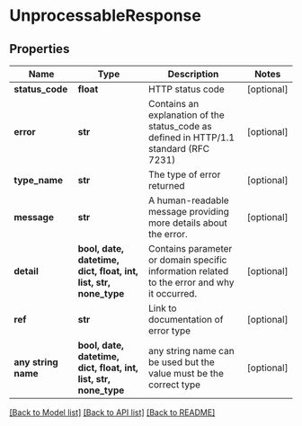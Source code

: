 # UnprocessableResponse


## Properties
Name | Type | Description | Notes
------------ | ------------- | ------------- | -------------
**status_code** | **float** | HTTP status code | [optional] 
**error** | **str** | Contains an explanation of the status_code as defined in HTTP/1.1 standard (RFC 7231) | [optional] 
**type_name** | **str** | The type of error returned | [optional] 
**message** | **str** | A human-readable message providing more details about the error. | [optional] 
**detail** | **bool, date, datetime, dict, float, int, list, str, none_type** | Contains parameter or domain specific information related to the error and why it occurred. | [optional] 
**ref** | **str** | Link to documentation of error type | [optional] 
**any string name** | **bool, date, datetime, dict, float, int, list, str, none_type** | any string name can be used but the value must be the correct type | [optional]

[[Back to Model list]](../../README.md#documentation-for-models) [[Back to API list]](../../README.md#documentation-for-api-endpoints) [[Back to README]](../../README.md)


